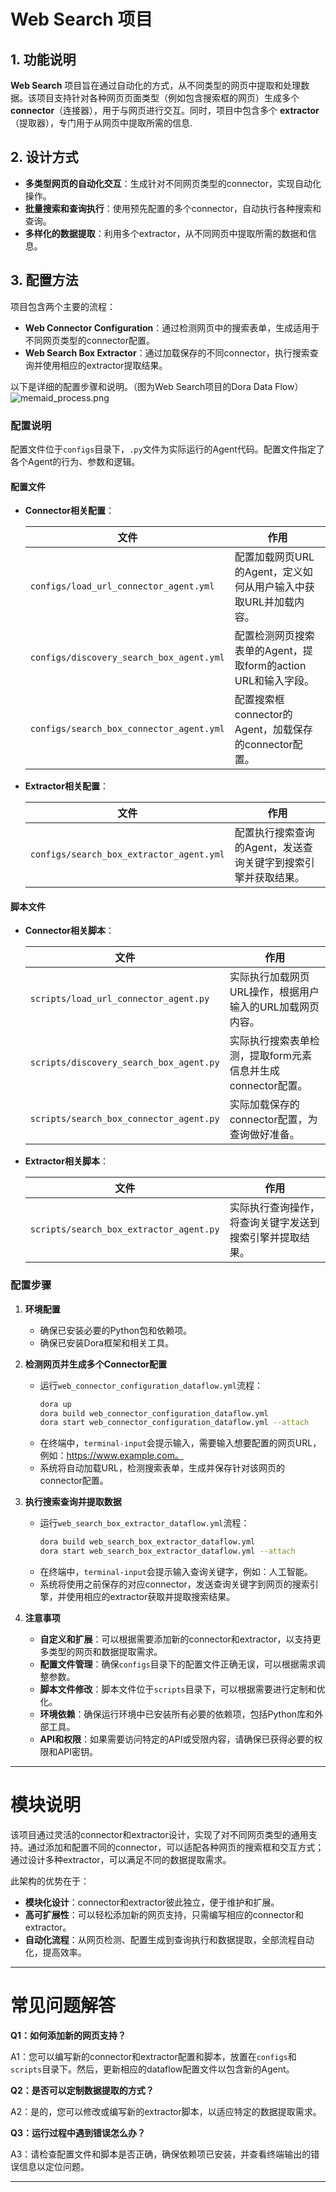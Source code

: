 
# Web Search 项目

## 1. 功能说明

**Web Search** 项目旨在通过自动化的方式，从不同类型的网页中提取和处理数据。该项目支持针对各种网页页面类型（例如包含搜索框的网页）生成多个 **connector**（连接器），用于与网页进行交互。同时，项目中包含多个 **extractor**（提取器），专门用于从网页中提取所需的信息.


## 2. 设计方式


- **多类型网页的自动化交互**：生成针对不同网页类型的connector，实现自动化操作。
- **批量搜索和查询执行**：使用预先配置的多个connector，自动执行各种搜索和查询。
- **多样化的数据提取**：利用多个extractor，从不同网页中提取所需的数据和信息。

## 3. 配置方法

项目包含两个主要的流程：

- **Web Connector Configuration**：通过检测网页中的搜索表单，生成适用于不同网页类型的connector配置。
- **Web Search Box Extractor**：通过加载保存的不同connector，执行搜索查询并使用相应的extractor提取结果。

以下是详细的配置步骤和说明。（图为Web Search项目的Dora Data Flow）
![memaid_process.png](memaid_process.png)

### 配置说明

配置文件位于`configs`目录下，`.py`文件为实际运行的Agent代码。配置文件指定了各个Agent的行为、参数和逻辑。

#### 配置文件

- **Connector相关配置**：

  | **文件**                                 | **作用**                                                         |
  | ---------------------------------------- | ---------------------------------------------------------------- |
  | `configs/load_url_connector_agent.yml`       | 配置加载网页URL的Agent，定义如何从用户输入中获取URL并加载内容。     |
  | `configs/discovery_search_box_agent.yml`     | 配置检测网页搜索表单的Agent，提取form的action URL和输入字段。       |
  | `configs/search_box_connector_agent.yml`     | 配置搜索框connector的Agent，加载保存的connector配置。             |

- **Extractor相关配置**：

  | **文件**                                 | **作用**                                                         |
  | ---------------------------------------- | ---------------------------------------------------------------- |
  | `configs/search_box_extractor_agent.yml`     | 配置执行搜索查询的Agent，发送查询关键字到搜索引擎并获取结果。       |

#### 脚本文件

- **Connector相关脚本**：

  | **文件**                              | **作用**                                                         |
  | ------------------------------------- | ---------------------------------------------------------------- |
  | `scripts/load_url_connector_agent.py`      | 实际执行加载网页URL操作，根据用户输入的URL加载网页内容。          |
  | `scripts/discovery_search_box_agent.py`    | 实际执行搜索表单检测，提取form元素信息并生成connector配置。       |
  | `scripts/search_box_connector_agent.py`    | 实际加载保存的connector配置，为查询做好准备。                    |

- **Extractor相关脚本**：

  | **文件**                              | **作用**                                                         |
  | ------------------------------------- | ---------------------------------------------------------------- |
  | `scripts/search_box_extractor_agent.py`    | 实际执行查询操作，将查询关键字发送到搜索引擎并提取结果。          |

### 配置步骤

1. **环境配置**

   - 确保已安装必要的Python包和依赖项。
   - 确保已安装Dora框架和相关工具。

2. **检测网页并生成多个Connector配置**

   - 运行`web_connector_configuration_dataflow.yml`流程：
     ```bash
     dora up
     dora build web_connector_configuration_dataflow.yml
     dora start web_connector_configuration_dataflow.yml --attach
     ```
   - 在终端中，`terminal-input`会提示输入，需要输入想要配置的网页URL，例如：https://www.example.com。
   - 系统将自动加载URL，检测搜索表单，生成并保存针对该网页的connector配置。

3. **执行搜索查询并提取数据**

   - 运行`web_search_box_extractor_dataflow.yml`流程：
     ```bash
     dora build web_search_box_extractor_dataflow.yml
     dora start web_search_box_extractor_dataflow.yml --attach
     ```
   - 在终端中，`terminal-input`会提示输入查询关键字，例如：人工智能。
   - 系统将使用之前保存的对应connector，发送查询关键字到网页的搜索引擎，并使用相应的extractor获取并提取搜索结果。

4. **注意事项**

   - **自定义和扩展**：可以根据需要添加新的connector和extractor，以支持更多类型的网页和数据提取需求。
   - **配置文件管理**：确保`configs`目录下的配置文件正确无误，可以根据需求调整参数。
   - **脚本文件修改**：脚本文件位于`scripts`目录下，可以根据需要进行定制和优化。
   - **环境依赖**：确保运行环境中已安装所有必要的依赖项，包括Python库和外部工具。
   - **API和权限**：如果需要访问特定的API或受限内容，请确保已获得必要的权限和API密钥。

---

# 模块说明

该项目通过灵活的connector和extractor设计，实现了对不同网页类型的通用支持。通过添加和配置不同的connector，可以适配各种网页的搜索框和交互方式；通过设计多种extractor，可以满足不同的数据提取需求。

此架构的优势在于：

- **模块化设计**：connector和extractor彼此独立，便于维护和扩展。
- **高可扩展性**：可以轻松添加新的网页支持，只需编写相应的connector和extractor。
- **自动化流程**：从网页检测、配置生成到查询执行和数据提取，全部流程自动化，提高效率。

---

# 常见问题解答

**Q1：如何添加新的网页支持？**

A1：您可以编写新的connector和extractor配置和脚本，放置在`configs`和`scripts`目录下。然后，更新相应的dataflow配置文件以包含新的Agent。

**Q2：是否可以定制数据提取的方式？**

A2：是的，您可以修改或编写新的extractor脚本，以适应特定的数据提取需求。

**Q3：运行过程中遇到错误怎么办？**

A3：请检查配置文件和脚本是否正确，确保依赖项已安装，并查看终端输出的错误信息以定位问题。

---






